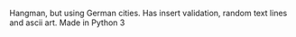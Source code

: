
Hangman, but using German cities. Has insert validation, random text lines and ascii art. Made in Python 3